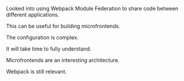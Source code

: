 Looked into using Webpack Module Federation to share code between different applications.

This can be useful for building microfrontends.

The configuration is complex.

It will take time to fully understand.

Microfrontends are an interesting architecture.

Webpack is still relevant.